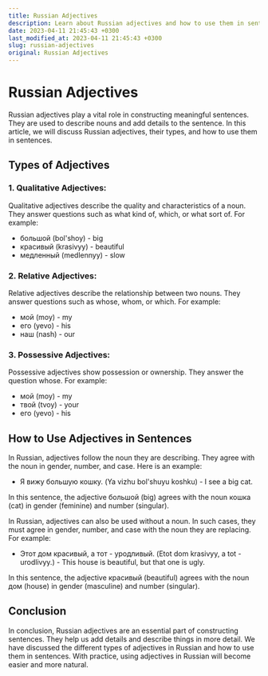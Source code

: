 ```yaml
---
title: Russian Adjectives
description: Learn about Russian adjectives and how to use them in sentences.
date: 2023-04-11 21:45:43 +0300
last_modified_at: 2023-04-11 21:45:43 +0300
slug: russian-adjectives
original: Russian Adjectives
---
```

# Russian Adjectives

Russian adjectives play a vital role in constructing meaningful sentences. They are used to describe nouns and add details to the sentence. In this article, we will discuss Russian adjectives, their types, and how to use them in sentences.

## Types of Adjectives

### 1. Qualitative Adjectives:

Qualitative adjectives describe the quality and characteristics of a noun. They answer questions such as what kind of, which, or what sort of. For example:

- большой (bol'shoy) - big
- красивый (krasivyy) - beautiful
- медленный (medlennyy) - slow

### 2. Relative Adjectives:

Relative adjectives describe the relationship between two nouns. They answer questions such as whose, whom, or which. For example:

- мой (moy) - my
- его (yevo) - his
- наш (nash) - our

### 3. Possessive Adjectives:

Possessive adjectives show possession or ownership. They answer the question whose. For example:

- мой (moy) - my
- твой (tvoy) - your
- его (yevo) - his

## How to Use Adjectives in Sentences

In Russian, adjectives follow the noun they are describing. They agree with the noun in gender, number, and case. Here is an example:

- Я вижу большую кошку. (Ya vizhu bol'shuyu koshku) - I see a big cat.

In this sentence, the adjective большой (big) agrees with the noun кошка (cat) in gender (feminine) and number (singular).

In Russian, adjectives can also be used without a noun. In such cases, they must agree in gender, number, and case with the noun they are replacing. For example:

- Этот дом красивый, а тот - уродливый. (Etot dom krasivyy, a tot - urodlivyy.) - This house is beautiful, but that one is ugly.

In this sentence, the adjective красивый (beautiful) agrees with the noun дом (house) in gender (masculine) and number (singular).

## Conclusion

In conclusion, Russian adjectives are an essential part of constructing sentences. They help us add details and describe things in more detail. We have discussed the different types of adjectives in Russian and how to use them in sentences. With practice, using adjectives in Russian will become easier and more natural.